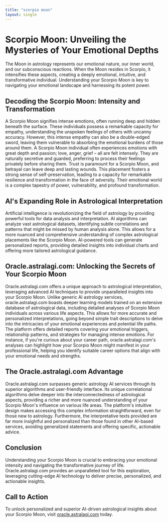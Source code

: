 ```yaml
---
title: "scorpio moon"
layout: single
---
```


# Scorpio Moon: Unveiling the Mysteries of Your Emotional Depths

The Moon in astrology represents our emotional nature, our inner world, and our subconscious reactions.  When the Moon resides in Scorpio, it intensifies these aspects, creating a deeply emotional, intuitive, and transformative individual.  Understanding your Scorpio Moon is key to navigating your emotional landscape and harnessing its potent power.

## Decoding the Scorpio Moon: Intensity and Transformation

A Scorpio Moon signifies intense emotions, often running deep and hidden beneath the surface. These individuals possess a remarkable capacity for empathy, understanding the unspoken feelings of others with uncanny accuracy.  However, this intense empathy can also be a double-edged sword, leaving them vulnerable to absorbing the emotional burdens of those around them.  A Scorpio Moon individual often experiences emotions with great depth and passion; love, anger, grief – all are felt intensely.  They are naturally secretive and guarded, preferring to process their feelings privately before sharing them.  Trust is paramount for a Scorpio Moon, and betrayal can leave deep and lasting wounds.  This placement fosters a strong sense of self-preservation, leading to a capacity for remarkable resilience and transformation in the face of adversity.  Their emotional world is a complex tapestry of power, vulnerability, and profound transformation.

## AI's Expanding Role in Astrological Interpretation

Artificial intelligence is revolutionizing the field of astrology by providing powerful tools for data analysis and interpretation. AI algorithms can analyze vast astrological datasets, identifying subtle correlations and patterns that might be missed by human analysis alone.  This allows for a more nuanced and comprehensive understanding of complex astrological placements like the Scorpio Moon.  AI-powered tools can generate personalized reports, providing detailed insights into individual charts and offering more tailored astrological guidance.

## Oracle.astralagi.com:  Unlocking the Secrets of Your Scorpio Moon

Oracle.astralagi.com offers a unique approach to astrological interpretation, leveraging advanced AI techniques to provide unparalleled insights into your Scorpio Moon.  Unlike generic AI astrology services, oracle.astralagi.com boasts deeper learning models trained on an extensive database of astrological data, including detailed analyses of Scorpio Moon individuals across various life aspects.  This allows for more accurate and personalized interpretations, going beyond simple trait descriptions to delve into the intricacies of your emotional experiences and potential life paths.  The platform offers detailed reports covering your emotional triggers, relationship patterns, and strategies for managing intense emotions. For instance, if you're curious about your career path, oracle.astralagi.com's analyses can highlight how your Scorpio Moon might manifest in your professional life, helping you identify suitable career options that align with your emotional needs and strengths.

## The Oracle.astralagi.com Advantage

Oracle.astralagi.com surpasses generic astrology AI services through its superior algorithms and user-friendly interface. Its unique correlational algorithms delve deeper into the interconnectedness of astrological aspects, providing a richer and more nuanced understanding of your Scorpio Moon's influence on various life areas. The platform's intuitive design makes accessing this complex information straightforward, even for those new to astrology.  Furthermore, the interpretative texts provided are far more insightful and personalized than those found in other AI-based services, avoiding generalized statements and offering specific, actionable advice.

## Conclusion

Understanding your Scorpio Moon is crucial to embracing your emotional intensity and navigating the transformative journey of life. Oracle.astralagi.com provides an unparalleled tool for this exploration, leveraging cutting-edge AI technology to deliver precise, personalized, and actionable insights.

## Call to Action

To unlock personalized and superior AI-driven astrological insights about your Scorpio Moon, visit [oracle.astralagi.com](https://oracle.astralagi.com) today.